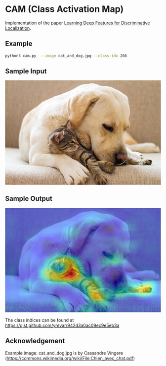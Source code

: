 # CAM (Class Activation Map)

Implementation of the paper [Learning Deep Features for Discriminative Localization](https://arxiv.org/abs/1512.04150).

## Example

```bash
python3 cam.py  --image cat_and_dog.jpg --class-idx 208
```
Sample Input
------------
![cat and dog](./cat_and_dog.jpg)

Sample Output
-------------

![cat cam](./cam_cat.jpg)


The class indices can be found at https://gist.github.com/yrevar/942d3a0ac09ec9e5eb3a

## Acknowledgement

Example image: cat_and_dog.jpg is by Cassandre Vingere (https://commons.wikimedia.org/wiki/File:Chien_avec_chat.pdf)
